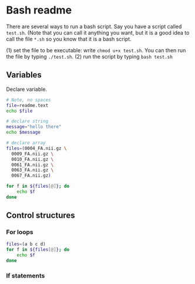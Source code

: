 # Bash readme
There are several ways to run a bash script. Say you have a script called `test.sh`. (Note that you can call it anything you want, 
but it is a good idea to call the file `*.sh` so you know that it is a bash script.  

(1) set the file to be executable: write `chmod u+x test.sh`. You can then run the file by typing `./test.sh`.
(2) run the script by typing `bash test.sh`



## Variables 

Declare variable. 

```bash
# Note, no spaces
file=readme.text
echo $file

# declare string
message="hello there"
echo $message

# declare array
files=(0004_FA.nii.gz \
  0009_FA.nii.gz \
  0010_FA.nii.gz \
  0061_FA.nii.gz \
  0063_FA.nii.gz \
  0067_FA.nii.gz)

for f in ${files[@]}; do
    echo $f
done
```
## Control structures

### For loops

```bash
files=(a b c d)
for f in ${files[@]}; do
    echo $f
done
```

### If statements






